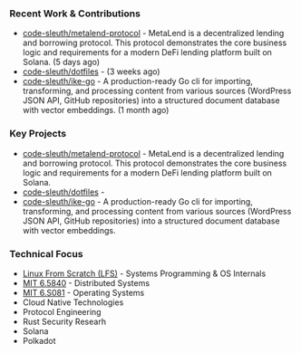 

### Recent Work & Contributions

- [code-sleuth/metalend-protocol](https://github.com/code-sleuth/metalend-protocol) - MetaLend is a decentralized lending and borrowing protocol. This protocol demonstrates the core business logic and requirements for a modern DeFi lending platform built on Solana. (5 days ago)
- [code-sleuth/dotfiles](https://github.com/code-sleuth/dotfiles) -  (3 weeks ago)
- [code-sleuth/ike-go](https://github.com/code-sleuth/ike-go) - A production-ready Go cli for importing, transforming, and processing content from various sources (WordPress JSON API, GitHub repositories) into a structured document database with vector embeddings. (1 month ago)

### Key Projects

- [code-sleuth/metalend-protocol](https://github.com/code-sleuth/metalend-protocol) - MetaLend is a decentralized lending and borrowing protocol. This protocol demonstrates the core business logic and requirements for a modern DeFi lending platform built on Solana.
- [code-sleuth/dotfiles](https://github.com/code-sleuth/dotfiles) - 
- [code-sleuth/ike-go](https://github.com/code-sleuth/ike-go) - A production-ready Go cli for importing, transforming, and processing content from various sources (WordPress JSON API, GitHub repositories) into a structured document database with vector embeddings.

### Technical Focus
- [Linux From Scratch (LFS)](https://www.linuxfromscratch.org/lfs/) - Systems Programming & OS Internals
- [MIT 6.5840](http://nil.csail.mit.edu/6.5840/2025/) - Distributed Systems
- [MIT 6.S081](https://pdos.csail.mit.edu/6.828/2025/) - Operating Systems
- Cloud Native Technologies
- Protocol Engineering
- Rust Security Researh
- Solana
- Polkadot


